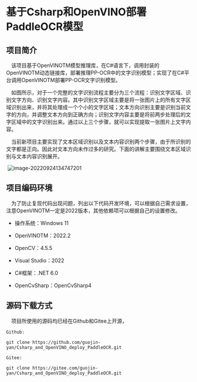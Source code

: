 # 基于Csharp和OpenVINO部署PaddleOCR模型

## 项目简介

&emsp;该项目基于OpenVINOTM模型推理库，在C#语言下，调用封装的OpenVINOTM动态链接库，部署推理PP-OCR中的文字识别模型；实现了在C#平台调用OpenVINOTM部署PP-OCR文字识别模型。

&emsp;如图所示，对于一个完整的文字识别流程主要分为三个流程：识别文字区域、识别文字方向、识别文字内容。其中识别文字区域主要是将一张图片上的所有文字区域识别出来，并将其处理成一个个小的文字区域；文本方向识别主要是识别当前文字的方向，并调整文本方向到正确方向；识别文字内容主要是将前两步处理后的文字区域中的文字识别出来。通过以上三个步骤，就可以实现提取一张图片上文字内容。

&emsp;当前新项目主要实现了文本区域识别以及文本内容识别两个步骤，由于所识别的文字都是正向。因此对文本方向未作过多的研究。下面的讲解主要围绕文本区域识别与文本内容识别展开。

​                               ![image-20220924134747201](E:\Git_space\基于Csharp和OpenVINO部署PaddleOCR模型\doc\image\image-20220924134747201.png)

 

## 项目编码环境

&emsp;为了防止复现代码出现问题，列出以下代码开发环境，可以根据自己需求设置，注意OpenVINOTM一定是2022版本，其他依赖项可以根据自己的设置修改。

- 操作系统：Windows 11

- OpenVINOTM：2022.2

- OpenCV：4.5.5

- Visual Studio：2022

-  C#框架：.NET 6.0

- OpenCvSharp：OpenCvSharp4

## 源码下载方式

&emsp;项目所使用的源码均已经在Github和Gitee上开源，

```
Github:

git clone https://github.com/guojin-yan/Csharp_and_OpenVINO_deploy_PaddleOCR.git

Gitee:

git clone https://gitee.com/guojin-yan/Csharp_and_OpenVINO_deploy_PaddleOCR.git
```



